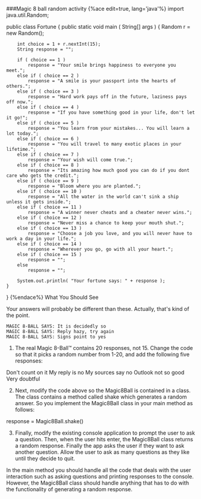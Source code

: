 <!--djw:used to be Magic 8 ball-->
###Magic 8 ball random activity
{%ace edit=true, lang='java'%}
import java.util.Random;

public class Fortune
{
	public static void main ( String[] args )
	{
		Random r = new Random();

		int choice = 1 + r.nextInt(15);
		String response = "";

		if ( choice == 1 )
			response = "Your smile brings happiness to everyone you meet.";
		else if ( choice == 2 )
			response = "A smile is your passport into the hearts of others.";
		else if ( choice == 3 )
			response = "Hard work pays off in the future, laziness pays off now.";
		else if ( choice == 4 )
			response = "If you have something good in your life, don't let it go!";
		else if ( choice == 5 )
			response = "You learn from your mistakes... You will learn a lot today.";
		else if ( choice == 6 )
			response = "You will travel to many exotic places in your lifetime.";
		else if ( choice == 7 )
			response = "Your wish will come true.";
		else if ( choice == 8 )
			response = "Its amazing how much good you can do if you dont care who gets the credit.";
		else if ( choice == 9 )
			response = "Bloom where you are planted.";
		else if ( choice == 10 )
			response = "All the water in the world can't sink a ship unless it gets inside.";
		else if ( choice == 11 )
			response = "A winner never cheats and a cheater never wins.";
		else if ( choice == 12 )
			response = "Never miss a chance to keep your mouth shut.";
		else if ( choice == 13 )
			response = "Choose a job you love, and you will never have to work a day in your life.";
		else if ( choice == 14 )
			response = "Wherever you go, go with all your heart.";
		else if ( choice == 15 )
			response = "";
		else 
			response = "";

		System.out.println( "Your fortune says: " + response );
	}
}
{%endace%}
What You Should See

Your answers will probably be different than these. Actually, that's kind of the point.
```
MAGIC 8-BALL SAYS: It is decidedly so
MAGIC 8-BALL SAYS: Reply hazy, try again
MAGIC 8-BALL SAYS: Signs point to yes
```

1. The real Magic 8-Ball™ contains 20 responses, not 15. Change the code so that it picks a random number from 1-20, and add the following five responses:

Don't count on it
My reply is no
My sources say no
Outlook not so good
Very doubtful

2. Next, modify the code above so the Magic8Ball is contained in a class. The class contains a method called shake which generates a random answer. So you implement the Magic8Ball class in your main method as follows:

response = Magic8Ball.shake()

3. Finally, modify the existing console application to prompt the user to ask a question. Then, when the user hits enter, the Magic8Ball class returns a random response. Finally the app asks the user if they want to ask another question. Allow the user to ask as many questions as they like until they decide to quit.

In the main method you should handle all the code that deals with the user interaction such as asking questions and printing responses to the console. However, the Magic8Ball class should handle anything that has to do with the functionality of generating a random response.

 